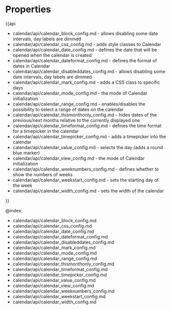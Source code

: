 Properties
=========

{{api

- calendar/api/calendar_block_config.md - allows disabling some date intervals, day labels are dimmed
- calendar/api/calendar_css_config.md - adds style classes to Calendar
- calendar/api/calendar_date_config.md - defines the date that will be opened when the calendar is created
- calendar/api/calendar_dateformat_config.md - defines the format of dates in Сalendar
- calendar/api/calendar_disableddates_config.md - allows disabling some date intervals, day labels are dimmed
- calendar/api/calendar_mark_config.md - adds a CSS class to specific days
- calendar/api/calendar_mode_config.md - the mode of Calendar initialization
- calendar/api/calendar_range_config.md - enables/disables the possibility to select a range of dates on the calendar
- calendar/api/calendar_thismonthonly_config.md - hides dates of the previous/next months relative to the currently displayed one
- calendar/api/calendar_timeformat_config.md - defines the time format for a timepicker in the calendar
- calendar/api/calendar_timepicker_config.md - adds a timepicker into the calendar
- calendar/api/calendar_value_config.md - selects the day (adds a round blue marker)
- calendar/api/calendar_view_config.md - the mode of Calendar initialization
- calendar/api/calendar_weeknumbers_config.md - defines whether to show the numbers of weeks
- calendar/api/calendar_weekstart_config.md - sets the starting day of the week
- calendar/api/calendar_width_config.md - sets the width of the calendar

}}

@index:
- calendar/api/calendar_block_config.md
- calendar/api/calendar_css_config.md
- calendar/api/calendar_date_config.md
- calendar/api/calendar_dateformat_config.md
- calendar/api/calendar_disableddates_config.md
- calendar/api/calendar_mark_config.md
- calendar/api/calendar_mode_config.md
- calendar/api/calendar_range_config.md
- calendar/api/calendar_thismonthonly_config.md
- calendar/api/calendar_timeformat_config.md
- calendar/api/calendar_timepicker_config.md
- calendar/api/calendar_value_config.md
- calendar/api/calendar_view_config.md
- calendar/api/calendar_weeknumbers_config.md
- calendar/api/calendar_weekstart_config.md
- calendar/api/calendar_width_config.md
